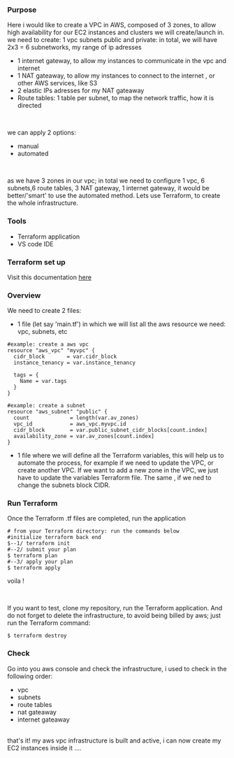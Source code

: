 ### Purpose <br>
Here i would like to create a VPC in AWS, composed of 3 zones, to allow high availability for our EC2 instances and clusters we will create/launch in.
<br>we need to create:
1 vpc 
subnets public and private: in total, we will have 2x3 = 6 subnetworks, my range of ip adresses 
- 1 internet gateway, to allow my instances to communicate in the vpc and internet
- 1 NAT gateaway, to allow my instances to connect to the internet , or other AWS services, like S3
- 2 elastic IPs adresses for my NAT gateaway
- Route tables: 1 table per subnet, to map the network traffic, how it is directed
<br>

we can apply 2 options:<br>
- manual
- automated

<br>

as we have 3 zones in our vpc; in total we need to configure 1 vpc, 6 subnets,6 route tables, 3 NAT gateway, 1 internet gateway, it would be better/'smart' to use the automated method. Lets use Terraform, to create the whole infrastructure.<br>

### Tools

- Terraform application
- VS code IDE

### Terraform  set up

Visit this documentation [here](https://learn.hashicorp.com/tutorials/terraform/install-cli#install-terraform)

### Overview
We need to create 2 files:
- 1 file (let say 'main.tf') in which we will list all the aws resource we need: vpc, subnets, etc 
```
#example: create a aws vpc
resource "aws_vpc" "myvpc" {
  cidr_block       = var.cidr_block
  instance_tenancy = var.instance_tenancy

  tags = {
    Name = var.tags
  }
}
```

```
#example: create a subnet
resource "aws_subnet" "public" {
  count             = length(var.av_zones)
  vpc_id            = aws_vpc.myvpc.id
  cidr_block        = var.public_subnet_cidr_blocks[count.index]
  availability_zone = var.av_zones[count.index]
}
```
- 1 file where we will define all the Terraform variables, this will help us to automate the process, for example if we need to update the VPC, or create another VPC. If we want to add a new zone in the VPC, we just have to update the variables Terraform file. The same , if we ned to change the subnets block CIDR.

### Run Terraform
Once the Terraform .tf files are completed, run the application

```
# from your Terraform directory: run the commands below
#initialize terraform back end
$--1/ terraform init
#--2/ submit your plan
$ terraform plan
#--3/ apply your plan
$ terraform apply
```
voila !

<br>

If you want to test, clone my repository, run the Terraform application. And do not forget to delete the infrastructure, to avoid being billed by aws; just run the Terraform command:
```
$ terraform destroy
```


### Check
Go into you aws console and check the infrastructure, i used to check in the following order:
- vpc
- subnets
- route tables
- nat gateaway
- internet gateaway

<br>
that's it! my aws vpc infrastructure is built and active, i can now create my EC2 instances inside it ....

